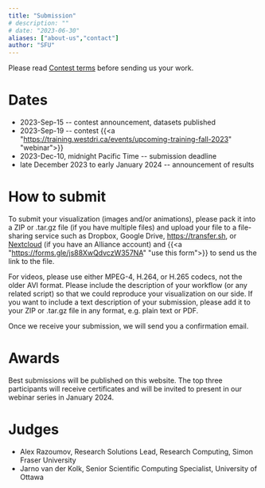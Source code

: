 ```yaml
---
title: "Submission"
# description: ""
# date: "2023-06-30"
aliases: ["about-us","contact"]
author: "SFU"
---
```


Please read [Contest terms](/#contest-terms) before sending us your work.

# Dates

- 2023-Sep-15 -- contest announcement, datasets published
- 2023-Sep-19 -- contest {{<a "https://training.westdri.ca/events/upcoming-training-fall-2023" "webinar">}}
- 2023-Dec-10, midnight Pacific Time -- submission deadline
- late December 2023 to early January 2024 -- announcement of results

# How to submit

<!-- We will publish the instructions here and in the Contest's Google Group in the fall. -->

To submit your visualization (images and/or animations), please pack it into a ZIP or .tar.gz file (if you
have multiple files) and upload your file to a file-sharing service such as Dropbox, Google Drive,
https://transfer.sh, or [Nextcloud](https://docs.alliancecan.ca/wiki/Nextcloud) (if you have an Alliance
account) and {{<a "https://forms.gle/js88XwQdvczW357NA" "use this form">}} to send us the link to the file.

For videos, please use either MPEG-4, H.264, or H.265 codecs, not the older AVI format. Please include the
description of your workflow (or any related script) so that we could reproduce your visualization on our
side. If you want to include a text description of your submission, please add it to your ZIP or .tar.gz file
in any format, e.g. plain text or PDF.

Once we receive your submission, we will send you a confirmation email.

# Awards

Best submissions will be published on this website. The top three participants will receive certificates and
will be invited to present in our webinar series in January 2024.

# Judges

- Alex Razoumov, Research Solutions Lead, Research Computing, Simon Fraser University
- Jarno van der Kolk, Senior Scientific Computing Specialist, University of Ottawa
<!-- - Angus Creech, Technical Solutions Specialist, Memorial University and Adjunct Professor, Dalhousie University -->

